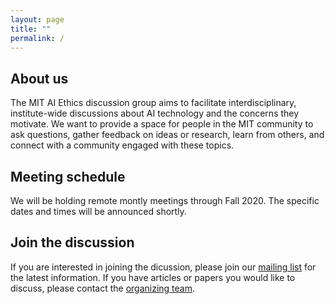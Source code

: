 ```yaml
---
layout: page
title: ""
permalink: /
---
```


## About us

The MIT AI Ethics discussion group aims to facilitate interdisciplinary, institute-wide discussions about AI technology and the concerns they motivate. We want to provide a space for people in the MIT community to ask questions, gather feedback on ideas or research, learn from others, and connect with a community engaged with these topics. 

## Meeting schedule

We will be holding remote montly meetings through Fall 2020. The specific dates and times will be announced shortly. 

## Join the discussion

If you are interested in joining the dicussion, please join our [mailing list](https://groups.mit.edu/webmoira/list/ai-ethics) for the latest information. If you have articles or papers you would like to discuss, please contact the [organizing team](mailto:ai-ethics-admin@mit.edu). 
